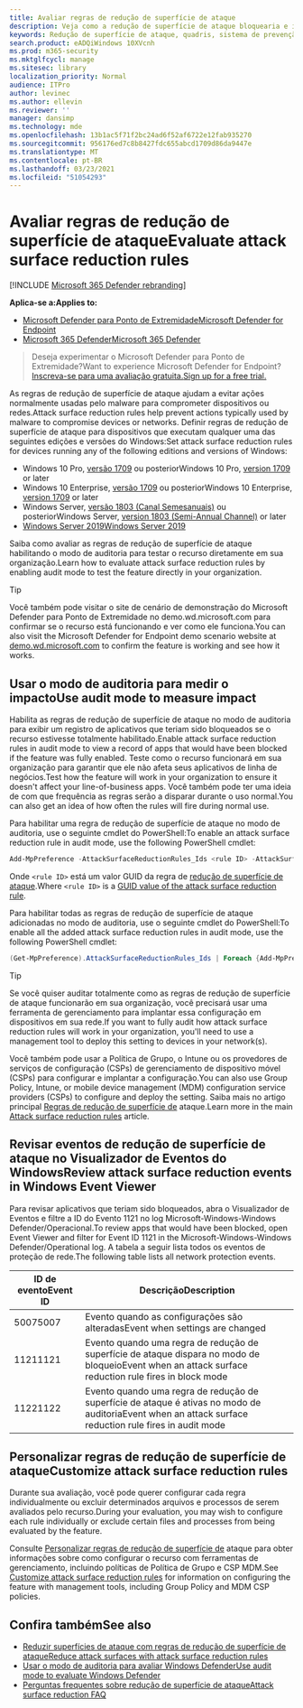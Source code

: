 ```yaml
---
title: Avaliar regras de redução de superfície de ataque
description: Veja como a redução de superfície de ataque bloquearia e impediria ataques com a ferramenta de demonstração personalizada.
keywords: Redução de superfície de ataque, quadris, sistema de prevenção contra invasões de host, regras de proteção, antiexploit, exploração, prevenção de infecção, avaliação, teste, demonstração
search.product: eADQiWindows 10XVcnh
ms.prod: m365-security
ms.mktglfcycl: manage
ms.sitesec: library
localization_priority: Normal
audience: ITPro
author: levinec
ms.author: ellevin
ms.reviewer: ''
manager: dansimp
ms.technology: mde
ms.openlocfilehash: 13b1ac5f71f2bc24ad6f52af6722e12fab935270
ms.sourcegitcommit: 956176ed7c8b8427fdc655abcd1709d86da9447e
ms.translationtype: MT
ms.contentlocale: pt-BR
ms.lasthandoff: 03/23/2021
ms.locfileid: "51054293"
---
```

# <a name="evaluate-attack-surface-reduction-rules"></a><span data-ttu-id="7c784-104">Avaliar regras de redução de superfície de ataque</span><span class="sxs-lookup"><span data-stu-id="7c784-104">Evaluate attack surface reduction rules</span></span>

[!INCLUDE [Microsoft 365 Defender rebranding](../../includes/microsoft-defender.md)]


<span data-ttu-id="7c784-105">**Aplica-se a:**</span><span class="sxs-lookup"><span data-stu-id="7c784-105">**Applies to:**</span></span>
- [<span data-ttu-id="7c784-106">Microsoft Defender para Ponto de Extremidade</span><span class="sxs-lookup"><span data-stu-id="7c784-106">Microsoft Defender for Endpoint</span></span>](https://go.microsoft.com/fwlink/?linkid=2154037)
- [<span data-ttu-id="7c784-107">Microsoft 365 Defender</span><span class="sxs-lookup"><span data-stu-id="7c784-107">Microsoft 365 Defender</span></span>](https://go.microsoft.com/fwlink/?linkid=2118804)

><span data-ttu-id="7c784-108">Deseja experimentar o Microsoft Defender para Ponto de Extremidade?</span><span class="sxs-lookup"><span data-stu-id="7c784-108">Want to experience Microsoft Defender for Endpoint?</span></span> [<span data-ttu-id="7c784-109">Inscreva-se para uma avaliação gratuita.</span><span class="sxs-lookup"><span data-stu-id="7c784-109">Sign up for a free trial.</span></span>](https://www.microsoft.com/microsoft-365/windows/microsoft-defender-atp?ocid=docs-wdatp-enablesiem-abovefoldlink)

<span data-ttu-id="7c784-110">As regras de redução de superfície de ataque ajudam a evitar ações normalmente usadas pelo malware para comprometer dispositivos ou redes.</span><span class="sxs-lookup"><span data-stu-id="7c784-110">Attack surface reduction rules help prevent actions typically used by malware to compromise devices or networks.</span></span> <span data-ttu-id="7c784-111">Definir regras de redução de superfície de ataque para dispositivos que executam qualquer uma das seguintes edições e versões do Windows:</span><span class="sxs-lookup"><span data-stu-id="7c784-111">Set attack surface reduction rules for devices running any of the following editions and versions of Windows:</span></span>

- <span data-ttu-id="7c784-112">Windows 10 Pro, [versão 1709](https://docs.microsoft.com/windows/whats-new/whats-new-windows-10-version-1709) ou posterior</span><span class="sxs-lookup"><span data-stu-id="7c784-112">Windows 10 Pro, [version 1709](https://docs.microsoft.com/windows/whats-new/whats-new-windows-10-version-1709) or later</span></span>
- <span data-ttu-id="7c784-113">Windows 10 Enterprise, [versão 1709](https://docs.microsoft.com/windows/whats-new/whats-new-windows-10-version-1709) ou posterior</span><span class="sxs-lookup"><span data-stu-id="7c784-113">Windows 10 Enterprise, [version 1709](https://docs.microsoft.com/windows/whats-new/whats-new-windows-10-version-1709) or later</span></span>
- <span data-ttu-id="7c784-114">Windows Server, [versão 1803 (Canal Semesanuais)](https://docs.microsoft.com/windows-server/get-started/whats-new-in-windows-server-1803) ou posterior</span><span class="sxs-lookup"><span data-stu-id="7c784-114">Windows Server, [version 1803 (Semi-Annual Channel)](https://docs.microsoft.com/windows-server/get-started/whats-new-in-windows-server-1803) or later</span></span>
- [<span data-ttu-id="7c784-115">Windows Server 2019</span><span class="sxs-lookup"><span data-stu-id="7c784-115">Windows Server 2019</span></span>](https://docs.microsoft.com/windows-server/get-started-19/whats-new-19)

<span data-ttu-id="7c784-116">Saiba como avaliar as regras de redução de superfície de ataque habilitando o modo de auditoria para testar o recurso diretamente em sua organização.</span><span class="sxs-lookup"><span data-stu-id="7c784-116">Learn how to evaluate attack surface reduction rules by enabling audit mode to test the feature directly in your organization.</span></span>

> [!TIP]
> <span data-ttu-id="7c784-117">Você também pode visitar o site de [](https://demo.wd.microsoft.com?ocid=cx-wddocs-testground) cenário de demonstração do Microsoft Defender para Ponto de Extremidade no demo.wd.microsoft.com para confirmar se o recurso está funcionando e ver como ele funciona.</span><span class="sxs-lookup"><span data-stu-id="7c784-117">You can also visit the Microsoft Defender for Endpoint demo scenario website at [demo.wd.microsoft.com](https://demo.wd.microsoft.com?ocid=cx-wddocs-testground) to confirm the feature is working and see how it works.</span></span>

## <a name="use-audit-mode-to-measure-impact"></a><span data-ttu-id="7c784-118">Usar o modo de auditoria para medir o impacto</span><span class="sxs-lookup"><span data-stu-id="7c784-118">Use audit mode to measure impact</span></span>

<span data-ttu-id="7c784-119">Habilita as regras de redução de superfície de ataque no modo de auditoria para exibir um registro de aplicativos que teriam sido bloqueados se o recurso estivesse totalmente habilitado.</span><span class="sxs-lookup"><span data-stu-id="7c784-119">Enable attack surface reduction rules in audit mode to view a record of apps that would have been blocked if the feature was fully enabled.</span></span> <span data-ttu-id="7c784-120">Teste como o recurso funcionará em sua organização para garantir que ele não afeta seus aplicativos de linha de negócios.</span><span class="sxs-lookup"><span data-stu-id="7c784-120">Test how the feature will work in your organization to ensure it doesn't affect your line-of-business apps.</span></span> <span data-ttu-id="7c784-121">Você também pode ter uma ideia de com que frequência as regras serão a disparar durante o uso normal.</span><span class="sxs-lookup"><span data-stu-id="7c784-121">You can also get an idea of how often the rules will fire during normal use.</span></span>

<span data-ttu-id="7c784-122">Para habilitar uma regra de redução de superfície de ataque no modo de auditoria, use o seguinte cmdlet do PowerShell:</span><span class="sxs-lookup"><span data-stu-id="7c784-122">To enable an attack surface reduction rule in audit mode, use the following PowerShell cmdlet:</span></span>

```PowerShell
Add-MpPreference -AttackSurfaceReductionRules_Ids <rule ID> -AttackSurfaceReductionRules_Actions AuditMode
```

<span data-ttu-id="7c784-123">Onde `<rule ID>` está um valor GUID da regra de [redução de superfície de ataque](attack-surface-reduction.md#attack-surface-reduction-rules).</span><span class="sxs-lookup"><span data-stu-id="7c784-123">Where `<rule ID>` is a [GUID value of the attack surface reduction rule](attack-surface-reduction.md#attack-surface-reduction-rules).</span></span>

<span data-ttu-id="7c784-124">Para habilitar todas as regras de redução de superfície de ataque adicionadas no modo de auditoria, use o seguinte cmdlet do PowerShell:</span><span class="sxs-lookup"><span data-stu-id="7c784-124">To enable all the added attack surface reduction rules in audit mode, use the following PowerShell cmdlet:</span></span>

```PowerShell
(Get-MpPreference).AttackSurfaceReductionRules_Ids | Foreach {Add-MpPreference -AttackSurfaceReductionRules_Ids $_ -AttackSurfaceReductionRules_Actions AuditMode}
```

> [!TIP]
> <span data-ttu-id="7c784-125">Se você quiser auditar totalmente como as regras de redução de superfície de ataque funcionarão em sua organização, você precisará usar uma ferramenta de gerenciamento para implantar essa configuração em dispositivos em sua rede.</span><span class="sxs-lookup"><span data-stu-id="7c784-125">If you want to fully audit how attack surface reduction rules will work in your organization, you'll need to use a management tool to deploy this setting to devices in your network(s).</span></span>

<span data-ttu-id="7c784-126">Você também pode usar a Política de Grupo, o Intune ou os provedores de serviços de configuração (CSPs) de gerenciamento de dispositivo móvel (CSPs) para configurar e implantar a configuração.</span><span class="sxs-lookup"><span data-stu-id="7c784-126">You can also use Group Policy, Intune, or mobile device management (MDM) configuration service providers (CSPs) to configure and deploy the setting.</span></span> <span data-ttu-id="7c784-127">Saiba mais no artigo principal [Regras de redução de superfície de](attack-surface-reduction.md) ataque.</span><span class="sxs-lookup"><span data-stu-id="7c784-127">Learn more in the main [Attack surface reduction rules](attack-surface-reduction.md) article.</span></span>

## <a name="review-attack-surface-reduction-events-in-windows-event-viewer"></a><span data-ttu-id="7c784-128">Revisar eventos de redução de superfície de ataque no Visualizador de Eventos do Windows</span><span class="sxs-lookup"><span data-stu-id="7c784-128">Review attack surface reduction events in Windows Event Viewer</span></span>

<span data-ttu-id="7c784-129">Para revisar aplicativos que teriam sido bloqueados, abra o Visualizador de Eventos e filtre a ID do Evento 1121 no log Microsoft-Windows-Windows Defender/Operacional.</span><span class="sxs-lookup"><span data-stu-id="7c784-129">To review apps that would have been blocked, open Event Viewer and filter for Event ID 1121 in the Microsoft-Windows-Windows Defender/Operational log.</span></span> <span data-ttu-id="7c784-130">A tabela a seguir lista todos os eventos de proteção de rede.</span><span class="sxs-lookup"><span data-stu-id="7c784-130">The following table lists all network protection events.</span></span>

<span data-ttu-id="7c784-131">ID de evento</span><span class="sxs-lookup"><span data-stu-id="7c784-131">Event ID</span></span> | <span data-ttu-id="7c784-132">Descrição</span><span class="sxs-lookup"><span data-stu-id="7c784-132">Description</span></span>
-|-
 <span data-ttu-id="7c784-133">5007</span><span class="sxs-lookup"><span data-stu-id="7c784-133">5007</span></span> | <span data-ttu-id="7c784-134">Evento quando as configurações são alteradas</span><span class="sxs-lookup"><span data-stu-id="7c784-134">Event when settings are changed</span></span>
 <span data-ttu-id="7c784-135">1121</span><span class="sxs-lookup"><span data-stu-id="7c784-135">1121</span></span> | <span data-ttu-id="7c784-136">Evento quando uma regra de redução de superfície de ataque dispara no modo de bloqueio</span><span class="sxs-lookup"><span data-stu-id="7c784-136">Event when an attack surface reduction rule fires in block mode</span></span>
 <span data-ttu-id="7c784-137">1122</span><span class="sxs-lookup"><span data-stu-id="7c784-137">1122</span></span> | <span data-ttu-id="7c784-138">Evento quando uma regra de redução de superfície de ataque é ativas no modo de auditoria</span><span class="sxs-lookup"><span data-stu-id="7c784-138">Event when an attack surface reduction rule fires in audit mode</span></span>

## <a name="customize-attack-surface-reduction-rules"></a><span data-ttu-id="7c784-139">Personalizar regras de redução de superfície de ataque</span><span class="sxs-lookup"><span data-stu-id="7c784-139">Customize attack surface reduction rules</span></span>

<span data-ttu-id="7c784-140">Durante sua avaliação, você pode querer configurar cada regra individualmente ou excluir determinados arquivos e processos de serem avaliados pelo recurso.</span><span class="sxs-lookup"><span data-stu-id="7c784-140">During your evaluation, you may wish to configure each rule individually or exclude certain files and processes from being evaluated by the feature.</span></span>

<span data-ttu-id="7c784-141">Consulte [Personalizar regras de redução de superfície de](customize-attack-surface-reduction.md) ataque para obter informações sobre como configurar o recurso com ferramentas de gerenciamento, incluindo políticas de Política de Grupo e CSP MDM.</span><span class="sxs-lookup"><span data-stu-id="7c784-141">See [Customize attack surface reduction rules](customize-attack-surface-reduction.md) for information on configuring the feature with management tools, including Group Policy and MDM CSP policies.</span></span>

## <a name="see-also"></a><span data-ttu-id="7c784-142">Confira também</span><span class="sxs-lookup"><span data-stu-id="7c784-142">See also</span></span>

* [<span data-ttu-id="7c784-143">Reduzir superfícies de ataque com regras de redução de superfície de ataque</span><span class="sxs-lookup"><span data-stu-id="7c784-143">Reduce attack surfaces with attack surface reduction rules</span></span>](attack-surface-reduction.md)
* [<span data-ttu-id="7c784-144">Usar o modo de auditoria para avaliar Windows Defender</span><span class="sxs-lookup"><span data-stu-id="7c784-144">Use audit mode to evaluate Windows Defender</span></span>](audit-windows-defender.md)
* [<span data-ttu-id="7c784-145">Perguntas frequentes sobre redução de superfície de ataque</span><span class="sxs-lookup"><span data-stu-id="7c784-145">Attack surface reduction FAQ</span></span>](attack-surface-reduction.md)
